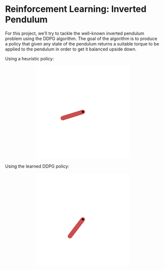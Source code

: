 # Reinforcement Learning: Inverted Pendulum
For this project, we’ll try to tackle the well-known inverted pendulum problem using the DDPG algorithm. The goal of the algorithm is to produce a policy that given any state of the pendulum returns a suitable torque to be applied to the pendulum in order to get it balanced upside down.

Using a heuristic policy:
<p align="center">
  <img src="https://github.com/Quinten-D/RL-inverted-pendulum/blob/main/heuristic_policy.gif"
    width="300" 
     height="300" />
</p>
Using the learned DDPG policy:
<p align="center">
  <img src="https://github.com/Quinten-D/RL-inverted-pendulum/blob/main/minimal_DDPG.gif"
    width="300" 
     height="300" />
</p>

